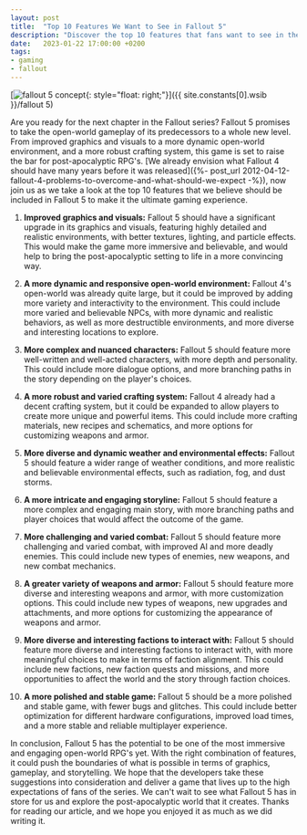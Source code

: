 ```yaml
---
layout: post
title:  "Top 10 Features We Want to See in Fallout 5"
description: "Discover the top 10 features that fans want to see in the upcoming Fallout 5 game. From improved graphics to new gameplay elements, find out what the community is asking for in the next installment of the popular post-apocalyptic RPG series."
date:   2023-01-22 17:00:00 +0200
tags:
- gaming
- fallout
---
```


[![fallout 5 concept](https://i.imgur.com/Zlh3HpLm.png){: style="float: right;"}]({{ site.constants[0].wsib }}/fallout 5)

Are you ready for the next chapter in the Fallout series? Fallout 5 promises to take the open-world gameplay of its predecessors to a whole new level. From improved graphics and visuals to a more dynamic open-world environment, and a more robust crafting system, this game is set to raise the bar for post-apocalyptic RPG's. [We already envision what Fallout 4 should have many years before it was released]({%- post_url 2012-04-12-fallout-4-problems-to-overcome-and-what-should-we-expect -%}), now join us as we take a look at the top 10 features that we believe should be included in Fallout 5 to make it the ultimate gaming experience.

1. **Improved graphics and visuals:** Fallout 5 should have a significant upgrade in its graphics and visuals, featuring highly detailed and realistic environments, with better textures, lighting, and particle effects. This would make the game more immersive and believable, and would help to bring the post-apocalyptic setting to life in a more convincing way.

2. **A more dynamic and responsive open-world environment:** Fallout 4's open-world was already quite large, but it could be improved by adding more variety and interactivity to the environment. This could include more varied and believable NPCs, with more dynamic and realistic behaviors, as well as more destructible environments, and more diverse and interesting locations to explore.

3. **More complex and nuanced characters:** Fallout 5 should feature more well-written and well-acted characters, with more depth and personality. This could include more dialogue options, and more branching paths in the story depending on the player's choices.

4. **A more robust and varied crafting system:** Fallout 4 already had a decent crafting system, but it could be expanded to allow players to create more unique and powerful items. This could include more crafting materials, new recipes and schematics, and more options for customizing weapons and armor.

5. **More diverse and dynamic weather and environmental effects:** Fallout 5 should feature a wider range of weather conditions, and more realistic and believable environmental effects, such as radiation, fog, and dust storms.

6. **A more intricate and engaging storyline:** Fallout 5 should feature a more complex and engaging main story, with more branching paths and player choices that would affect the outcome of the game.

7. **More challenging and varied combat:** Fallout 5 should feature more challenging and varied combat, with improved AI and more deadly enemies. This could include new types of enemies, new weapons, and new combat mechanics.

8. **A greater variety of weapons and armor:** Fallout 5 should feature more diverse and interesting weapons and armor, with more customization options. This could include new types of weapons, new upgrades and attachments, and more options for customizing the appearance of weapons and armor.

9. **More diverse and interesting factions to interact with:** Fallout 5 should feature more diverse and interesting factions to interact with, with more meaningful choices to make in terms of faction alignment. This could include new factions, new faction quests and missions, and more opportunities to affect the world and the story through faction choices.

10. **A more polished and stable game:** Fallout 5 should be a more polished and stable game, with fewer bugs and glitches. This could include better optimization for different hardware configurations, improved load times, and a more stable and reliable multiplayer experience.

In conclusion, Fallout 5 has the potential to be one of the most immersive and engaging open-world RPG's yet. With the right combination of features, it could push the boundaries of what is possible in terms of graphics, gameplay, and storytelling. We hope that the developers take these suggestions into consideration and deliver a game that lives up to the high expectations of fans of the series. We can't wait to see what Fallout 5 has in store for us and explore the post-apocalyptic world that it creates. Thanks for reading our article, and we hope you enjoyed it as much as we did writing it.
